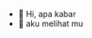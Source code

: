 - 👋 Hi, apa kabar
- 👀 aku melihat mu



<!---
Muzsa/Muzsa is a ✨ special ✨ repository because its `README.md` (this file) appears on your GitHub profile.
You can click the Preview link to take a look at your changes.
--->
